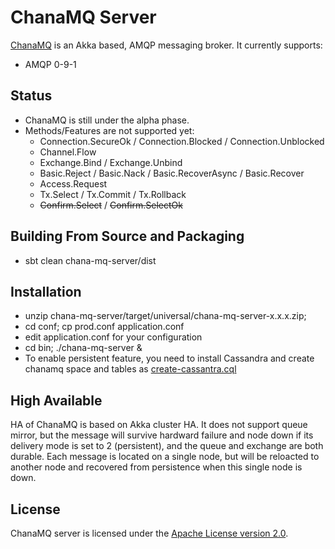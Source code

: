 # ChanaMQ Server

[ChanaMQ](http://https://github.com/qingmang-team/chana-mq) is an Akka based, AMQP messaging broker. It currently supports:

 * AMQP 0-9-1

## Status

 * ChanaMQ is still under the alpha phase.
 * Methods/Features are not supported yet:
   * Connection.SecureOk / Connection.Blocked / Connection.Unblocked
   * Channel.Flow
   * Exchange.Bind / Exchange.Unbind
   * Basic.Reject / Basic.Nack / Basic.RecoverAsync / Basic.Recover
   * Access.Request
   * Tx.Select / Tx.Commit / Tx.Rollback
   * ~~Confirm.Select~~ / ~~Confirm.SelectOk~~

## Building From Source and Packaging

 * sbt clean chana-mq-server/dist

## Installation

 * unzip chana-mq-server/target/universal/chana-mq-server-x.x.x.zip; 
 * cd conf; cp prod.conf application.conf
 * edit application.conf for your configuration
 * cd bin; ./chana-mq-server &
 * To enable persistent feature, you need to install Cassandra and create chanamq space and tables as [create-cassantra.cql](https://github.com/qingmang-team/chanamq/blob/master/chana-mq-server/src/main/resources/create-cassantra.cql)

## High Available

HA of ChanaMQ is based on Akka cluster HA. It does not support queue mirror, but the message will survive hardward failure and node down if its delivery mode is set to 2 (persistent), and the queue and exchange are both durable. Each message is located on a single node, but will be reloacted to another node and recovered from persistence when this single node is down.

## License

ChanaMQ server is licensed under the [Apache License version 2.0](LICENSE-APACHE2).

